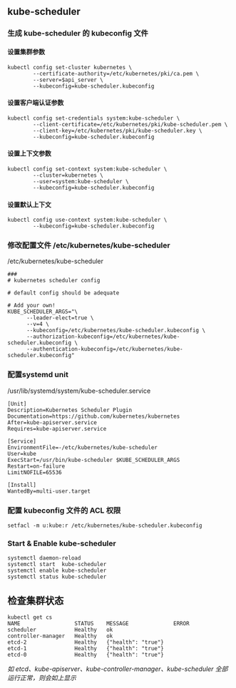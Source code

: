 ## kube-scheduler

### 生成 kube-scheduler 的 kubeconfig 文件



#### 设置集群参数

```shell
kubectl config set-cluster kubernetes \
        --certificate-authority=/etc/kubernetes/pki/ca.pem \
        --server=$api_server \
        --kubeconfig=kube-scheduler.kubeconfig
```

#### 设置客户端认证参数

```shell
kubectl config set-credentials system:kube-scheduler \
        --client-certificate=/etc/kubernetes/pki/kube-scheduler.pem \
        --client-key=/etc/kubernetes/pki/kube-scheduler.key \
        --kubeconfig=kube-scheduler.kubeconfig
```

#### 设置上下文参数

```shell
kubectl config set-context system:kube-scheduler \
        --cluster=kubernetes \
        --user=system:kube-scheduler \
        --kubeconfig=kube-scheduler.kubeconfig
```



#### 设置默认上下文

```shell
kubectl config use-context system:kube-scheduler \
        --kubeconfig=kube-scheduler.kubeconfig
```



### 修改配置文件 /etc/kubernetes/kube-scheduler

/etc/kubernetes/kube-scheduler

```
###
# kubernetes scheduler config

# default config should be adequate

# Add your own!
KUBE_SCHEDULER_ARGS="\
      --leader-elect=true \
      --v=4 \
      --kubeconfig=/etc/kubernetes/kube-scheduler.kubeconfig \
      --authorization-kubeconfig=/etc/kubernetes/kube-scheduler.kubeconfig \
      --authentication-kubeconfig=/etc/kubernetes/kube-scheduler.kubeconfig"
```



### 配置systemd unit

/usr/lib/systemd/system/kube-scheduler.service

```
[Unit]
Description=Kubernetes Scheduler Plugin
Documentation=https://github.com/kubernetes/kubernetes
After=kube-apiserver.service
Requires=kube-apiserver.service

[Service]
EnvironmentFile=-/etc/kubernetes/kube-scheduler
User=kube
ExecStart=/usr/bin/kube-scheduler $KUBE_SCHEDULER_ARGS
Restart=on-failure
LimitNOFILE=65536

[Install]
WantedBy=multi-user.target
```



### 配置 kubeconfig 文件的 ACL 权限

```shell
setfacl -m u:kube:r /etc/kubernetes/kube-scheduler.kubeconfig
```



### Start & Enable kube-scheduler

```shell
systemctl daemon-reload
systemctl start  kube-scheduler
systemctl enable kube-scheduler
systemctl status kube-scheduler
```



## 检查集群状态

```shell
kubectl get cs
NAME                 STATUS    MESSAGE              ERROR
scheduler            Healthy   ok                   
controller-manager   Healthy   ok                   
etcd-2               Healthy   {"health": "true"}   
etcd-1               Healthy   {"health": "true"}   
etcd-0               Healthy   {"health": "true"}  
```

*如 etcd、kube-apiserver、kube-controller-manager、kube-scheduler 全部运行正常，则会如上显示*

